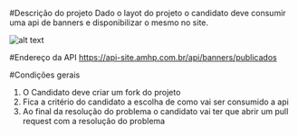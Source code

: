 #Descrição do projeto
Dado o layot do projeto o candidato deve consumir uma api de banners e disponibilizar o mesmo no site.

![alt text](https://github.com/thiagoborgesamhp/portal-colaborador/blob/main/images/trecho_banner.jpg?raw=true)

#Endereço da API
https://api-site.amhp.com.br/api/banners/publicados

#Condições gerais
1. O Candidato deve criar um fork do projeto
2. Fica a critério do candidato a escolha de como vai ser consumido a api
3. Ao final da resolução do problema o candidato vai ter que abrir um pull request com a resolução do problema